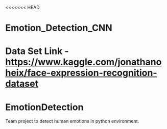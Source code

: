 <<<<<<< HEAD
# Emotion_Detection_CNN

Data Set Link - https://www.kaggle.com/jonathanoheix/face-expression-recognition-dataset
=======
# EmotionDetection
Team project to detect human emotions in python environment.
>>>>>>>
